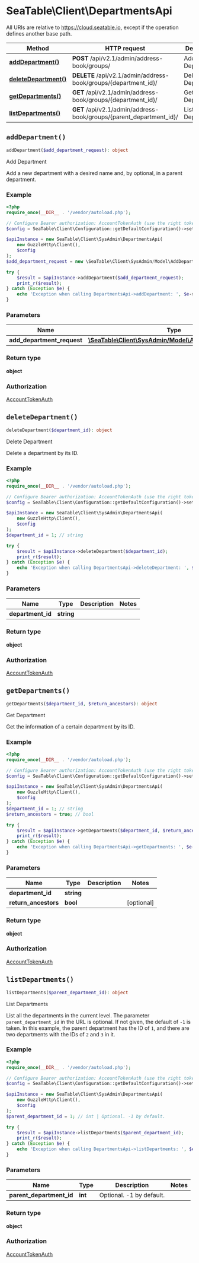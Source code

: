 # SeaTable\Client\DepartmentsApi

All URIs are relative to https://cloud.seatable.io, except if the operation defines another base path.

| Method | HTTP request | Description |
| ------------- | ------------- | ------------- |
| [**addDepartment()**](DepartmentsApi.md#addDepartment) | **POST** /api/v2.1/admin/address-book/groups/ | Add Department |
| [**deleteDepartment()**](DepartmentsApi.md#deleteDepartment) | **DELETE** /api/v2.1/admin/address-book/groups/{department_id}/ | Delete Department |
| [**getDepartments()**](DepartmentsApi.md#getDepartments) | **GET** /api/v2.1/admin/address-book/groups/{department_id}/ | Get Department |
| [**listDepartments()**](DepartmentsApi.md#listDepartments) | **GET** /api/v2.1/admin/address-book/groups/{parent_department_id}/ | List Departments |


## `addDepartment()`

```php
addDepartment($add_department_request): object
```

Add Department

Add a new department with a desired name and, by optional, in a parent department.

### Example

```php
<?php
require_once(__DIR__ . '/vendor/autoload.php');

// Configure Bearer authorization: AccountTokenAuth (use the right token for your request)
$config = SeaTable\Client\Configuration::getDefaultConfiguration()->setAccessToken('YOUR_TOKEN');

$apiInstance = new SeaTable\Client\SysAdmin\DepartmentsApi(
    new GuzzleHttp\Client(),
    $config
);
$add_department_request = new \SeaTable\Client\SysAdmin/Model\AddDepartmentRequest(); // \SeaTable\Client\SysAdmin/Model\AddDepartmentRequest

try {
    $result = $apiInstance->addDepartment($add_department_request);
    print_r($result);
} catch (Exception $e) {
    echo 'Exception when calling DepartmentsApi->addDepartment: ', $e->getMessage(), PHP_EOL;
}
```

### Parameters

| Name | Type | Description  | Notes |
| ------------- | ------------- | ------------- | ------------- |
| **add_department_request** | [**\SeaTable\Client\SysAdmin/Model\AddDepartmentRequest**](../Model/AddDepartmentRequest.md)|  | [optional] |

### Return type

**object**

### Authorization

[AccountTokenAuth](../../README.md#AccountTokenAuth)



## `deleteDepartment()`

```php
deleteDepartment($department_id): object
```

Delete Department

Delete a department by its ID.

### Example

```php
<?php
require_once(__DIR__ . '/vendor/autoload.php');

// Configure Bearer authorization: AccountTokenAuth (use the right token for your request)
$config = SeaTable\Client\Configuration::getDefaultConfiguration()->setAccessToken('YOUR_TOKEN');

$apiInstance = new SeaTable\Client\SysAdmin\DepartmentsApi(
    new GuzzleHttp\Client(),
    $config
);
$department_id = 1; // string

try {
    $result = $apiInstance->deleteDepartment($department_id);
    print_r($result);
} catch (Exception $e) {
    echo 'Exception when calling DepartmentsApi->deleteDepartment: ', $e->getMessage(), PHP_EOL;
}
```

### Parameters

| Name | Type | Description  | Notes |
| ------------- | ------------- | ------------- | ------------- |
| **department_id** | **string**|  | |

### Return type

**object**

### Authorization

[AccountTokenAuth](../../README.md#AccountTokenAuth)



## `getDepartments()`

```php
getDepartments($department_id, $return_ancestors): object
```

Get Department

Get the information of a certain department by its ID.

### Example

```php
<?php
require_once(__DIR__ . '/vendor/autoload.php');

// Configure Bearer authorization: AccountTokenAuth (use the right token for your request)
$config = SeaTable\Client\Configuration::getDefaultConfiguration()->setAccessToken('YOUR_TOKEN');

$apiInstance = new SeaTable\Client\SysAdmin\DepartmentsApi(
    new GuzzleHttp\Client(),
    $config
);
$department_id = 1; // string
$return_ancestors = true; // bool

try {
    $result = $apiInstance->getDepartments($department_id, $return_ancestors);
    print_r($result);
} catch (Exception $e) {
    echo 'Exception when calling DepartmentsApi->getDepartments: ', $e->getMessage(), PHP_EOL;
}
```

### Parameters

| Name | Type | Description  | Notes |
| ------------- | ------------- | ------------- | ------------- |
| **department_id** | **string**|  | |
| **return_ancestors** | **bool**|  | [optional] |

### Return type

**object**

### Authorization

[AccountTokenAuth](../../README.md#AccountTokenAuth)



## `listDepartments()`

```php
listDepartments($parent_department_id): object
```

List Departments

List all the departments in the current level. The parameter `parent_department_id` in the URL is optional. If not given, the default of `-1` is taken. In this example, the parent department has the ID of `1`, and there are two departments with the IDs of `2` and `3` in it.

### Example

```php
<?php
require_once(__DIR__ . '/vendor/autoload.php');

// Configure Bearer authorization: AccountTokenAuth (use the right token for your request)
$config = SeaTable\Client\Configuration::getDefaultConfiguration()->setAccessToken('YOUR_TOKEN');

$apiInstance = new SeaTable\Client\SysAdmin\DepartmentsApi(
    new GuzzleHttp\Client(),
    $config
);
$parent_department_id = 1; // int | Optional. -1 by default.

try {
    $result = $apiInstance->listDepartments($parent_department_id);
    print_r($result);
} catch (Exception $e) {
    echo 'Exception when calling DepartmentsApi->listDepartments: ', $e->getMessage(), PHP_EOL;
}
```

### Parameters

| Name | Type | Description  | Notes |
| ------------- | ------------- | ------------- | ------------- |
| **parent_department_id** | **int**| Optional. -1 by default. | |

### Return type

**object**

### Authorization

[AccountTokenAuth](../../README.md#AccountTokenAuth)


